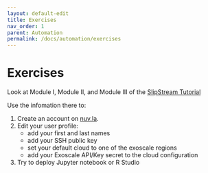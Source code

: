 ```yaml
---
layout: default-edit
title: Exercises
nav_order: 1
parent: Automation
permalink: /docs/automation/exercises
---
```


# Exercises

Look at Module I, Module II, and Module III of the [SlipStream
Tutorial](http://ssdocs.sixsq.com/en/latest/tutorials/ss/index.html)

Use the infomation there to:

 1. Create an account on [nuv.la](https://nuv.la).
 1. Edit your user profile:
    - add your first and last names
    - add your SSH public key
    - set your default cloud to one of the exoscale regions
    - add your Exoscale API/Key secret to the cloud configuration
 1. Try to deploy Jupyter notebook or R Studio


